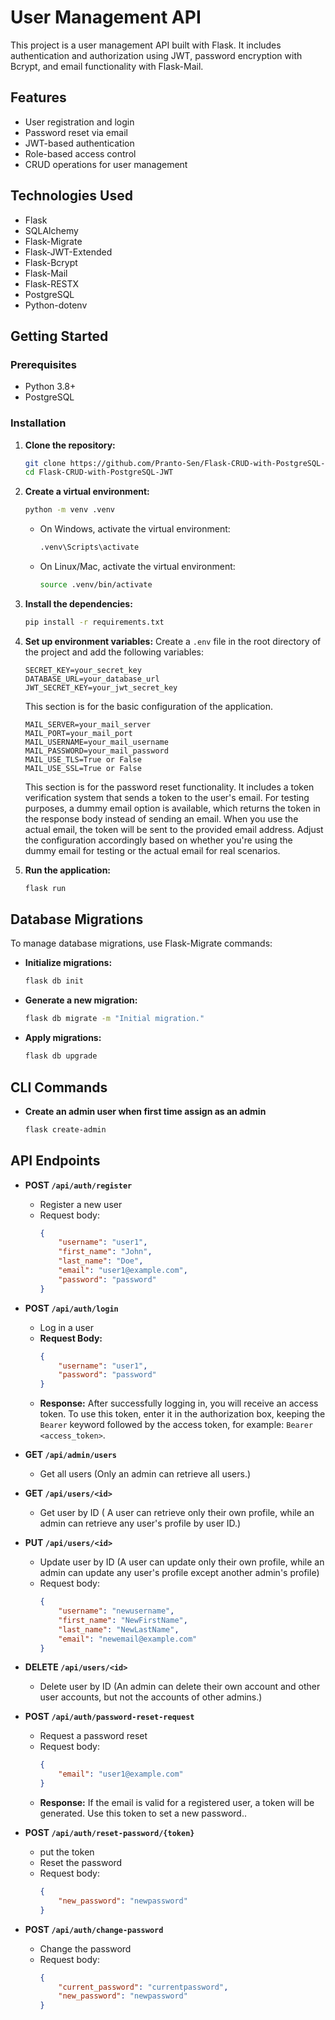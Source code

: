# User Management API

This project is a user management API built with Flask. It includes authentication and authorization using JWT, password encryption with Bcrypt, and email functionality with Flask-Mail.

## Features
- User registration and login
- Password reset via email
- JWT-based authentication
- Role-based access control
- CRUD operations for user management

## Technologies Used
- Flask
- SQLAlchemy
- Flask-Migrate
- Flask-JWT-Extended
- Flask-Bcrypt
- Flask-Mail
- Flask-RESTX
- PostgreSQL
- Python-dotenv

## Getting Started

### Prerequisites
- Python 3.8+
- PostgreSQL

### Installation

1. **Clone the repository:**
    ```bash
    git clone https://github.com/Pranto-Sen/Flask-CRUD-with-PostgreSQL-JWT.git
    cd Flask-CRUD-with-PostgreSQL-JWT
    ```

2. **Create a virtual environment:**
    ```bash
    python -m venv .venv
    ```

    - On Windows, activate the virtual environment:
      ```bash
      .venv\Scripts\activate
      ```

    - On Linux/Mac, activate the virtual environment:
      ```bash
      source .venv/bin/activate
      ```


3. **Install the dependencies:**
    ```bash
    pip install -r requirements.txt
    ```

4. **Set up environment variables:**
    Create a `.env` file in the root directory of the project and add the following variables:
    ```env
    SECRET_KEY=your_secret_key
    DATABASE_URL=your_database_url
    JWT_SECRET_KEY=your_jwt_secret_key
    ```

    This section is for the basic configuration of the application.

    ```env
    MAIL_SERVER=your_mail_server
    MAIL_PORT=your_mail_port
    MAIL_USERNAME=your_mail_username
    MAIL_PASSWORD=your_mail_password
    MAIL_USE_TLS=True or False
    MAIL_USE_SSL=True or False
    ```

    This section is for the password reset functionality. It includes a token verification system that sends a token to the user's email. For testing purposes, a dummy email option is available, which returns the token in the response body instead of sending an email. When you use the actual email, the token will be sent to the provided email address. Adjust the configuration accordingly based on whether you're using the dummy email for testing or the actual email for real scenarios.



5. **Run the application:**
    ```bash
    flask run
    ```
## Database Migrations

To manage database migrations, use Flask-Migrate commands:

- **Initialize migrations:**
    ```bash
    flask db init
    ```

- **Generate a new migration:**
    ```bash
    flask db migrate -m "Initial migration."
    ```

- **Apply migrations:**
    ```bash
    flask db upgrade
    ```
## CLI Commands

- **Create an admin user when first time assign as an admin**
    ```bash
    flask create-admin
    ```

## API Endpoints

- **POST `/api/auth/register`**
    - Register a new user
    - Request body: 
      ```json
      {
          "username": "user1",
          "first_name": "John",
          "last_name": "Doe",
          "email": "user1@example.com",
          "password": "password"
      }
      ```

- **POST `/api/auth/login`**
    - Log in a user
    - **Request Body:**
      ```json
      {
          "username": "user1",
          "password": "password"
      }
      ```
    - **Response:**
      After successfully logging in, you will receive an access token. To use this token, enter it in the authorization box, keeping the `Bearer` keyword followed by the access token, for example: `Bearer <access_token>`.

- **GET `/api/admin/users`**
    - Get all users (Only an admin can retrieve all users.)

- **GET `/api/users/<id>`**
    - Get user by ID ( A user can retrieve only their own profile, while an admin can retrieve any user's profile by user ID.)

- **PUT `/api/users/<id>`**
    - Update user by ID (A user can update only their own profile, while an admin can update any user's profile except another admin's profile)
    - Request body: 
      ```json
      {
          "username": "newusername",
          "first_name": "NewFirstName",
          "last_name": "NewLastName",
          "email": "newemail@example.com"
      }
      ```

- **DELETE `/api/users/<id>`**
    - Delete user by ID (An admin can delete their own account and other user accounts, but not the accounts of other admins.)

- **POST `/api/auth/password-reset-request`**
    - Request a password reset
    - Request body: 
      ```json
      {
          "email": "user1@example.com"
      }
      ```
  - **Response:**
      If the email is valid for a registered user, a token will be generated. Use this token to set a new password..

- **POST `/api/auth/reset-password/{token}`**
    - put the token 
    - Reset the password
    - Request body: 
      ```json
      {
          "new_password": "newpassword"
      }
      ```

- **POST `/api/auth/change-password`**
    - Change the password
    - Request body: 
      ```json
      {
          "current_password": "currentpassword",
          "new_password": "newpassword"
      }
      ```









